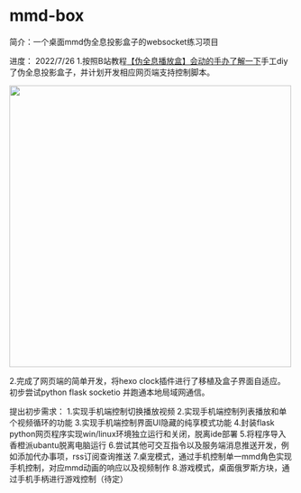 # mmd-box
简介：一个桌面mmd伪全息投影盒子的websocket练习项目

进度：
2022/7/26 
1.按照B站教程<a href="https://www.bilibili.com/video/BV1aV411o7N6">【伪全息播放盒】会动的手办了解一下</a>手工diy了伪全息投影盒子，并计划开发相应网页端支持控制脚本。

<img style="width:auto;height:500px;" src="https://github.com/Zfour/mmd-box/blob/master/picture/1.gif">

2.完成了网页端的简单开发，将hexo clock插件进行了移植及盒子界面自适应。
初步尝试python flask socketio 并跑通本地局域网通信。

提出初步需求：
1.实现手机端控制切换播放视频
2.实现手机端控制列表播放和单个视频循环的功能
3.实现手机端控制界面UI隐藏的纯享模式功能
4.封装flask python网页程序实现win/linux环境独立运行和关闭，脱离ide部署
5.将程序导入香橙派ubantu脱离电脑运行
6.尝试其他可交互指令以及服务端消息推送开发，例如添加代办事项，rss订阅查询推送
7.桌宠模式，通过手机控制单一mmd角色实现手机控制，对应mmd动画的响应以及视频制作
8.游戏模式，桌面俄罗斯方块，通过手机手柄进行游戏控制（待定）
